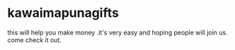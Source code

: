kawaimapunagifts
================

this will help you make money .it's very easy and hoping people will join us. come check it out.
